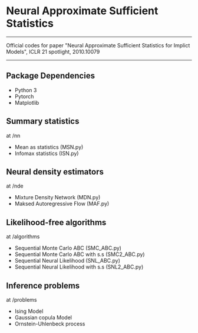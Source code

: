 # Neural Approximate Sufficient Statistics

-------------------------------------------------------------------------

Official codes for paper "Neural Approximate Sufficient Statistics for Implict Models", ICLR 21 spotlight, 2010.10079

-------------------------------------------------------------------------


## Package Dependencies
* Python 3
* Pytorch
* Matplotlib


## Summary statistics 
at /nn
* Mean as statistics (MSN.py)
* Infomax statistics (ISN.py)

## Neural density estimators
at /nde
* Mixture Density Network (MDN.py)
* Maksed Autoregressive Flow (MAF.py)



## Likelihood-free algorithms
at /algorithms
* Sequential Monte Carlo ABC (SMC_ABC.py)
* Sequential Monte Carlo ABC with s.s (SMC2_ABC.py)
* Sequential Neural Likelihood (SNL_ABC.py)
* Sequential Neural Likelihood with s.s (SNL2_ABC.py)

## Inference problems
at /problems
* Ising Model
* Gaussian copula Model
* Ornstein-Uhlenbeck process


